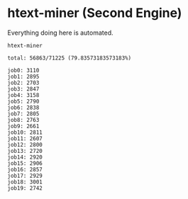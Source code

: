 # htext-miner (Second Engine)

Everything doing here is automated.

```
htext-miner

total: 56863/71225 (79.83573183573183%)

job0: 3110
job1: 2895
job2: 2703
job3: 2847
job4: 3158
job5: 2790
job6: 2838
job7: 2805
job8: 2763
job9: 2661
job10: 2811
job11: 2607
job12: 2800
job13: 2720
job14: 2920
job15: 2906
job16: 2857
job17: 2929
job18: 3001
job19: 2742
```